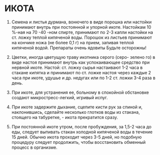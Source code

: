 # ИКОТА

1. Семена и листья дурмана, вонючего в виде порошка или настойки
принимают внутрь при постоянной и упорной икоте. Настойкам 10 %-ная на
70 -40 -ном спирте, принимают по 2-3 капли настойки на ст. ложку теплой
кипяченой воды. Порошок из листьев принимают на кончике ножа (не более
0,1 г) на прием, запивая теплой кипяченой водой. Препараты очень ядовиты
Будьте осторожны!  
  
2. Цветки, иногда цветущую траву икотника серого (серо- зелено го) в
виде настоя принимают внутрь как успокаивающее средство при нервной
икоте. Настой: ст. ложку сырья настаивают 1-2 часа в стакане кипятка и
принимают по ст. ложке настоя через каждые 2 часа при икоте, удушье и
др. недугах или по 1-2 ст. ложки 3-4 раза в день.  
  
3. При икоте, для устранения ее, больному в спокойной обстановке создают
микростресс-легкий, игривый испуг.  
  
4. При икоте задержите дыхание, сцепите кисти рук за спиной и,
наклонившись, сделайте несколько глотков воды из стакана, стоящего на
табуретке, - икота прекратится сразу.  
  
5. При постоянной икоте утром, после пробуждения, за 1,5-2 часа до еды,
следует выпивать стакан холодной кипяченой воды в течение 15 дней.
Обычно икота проходит через 3-5 дней, но подобную процедуру следует
продолжить, чтобы восстановить обменный процесс в организме.

